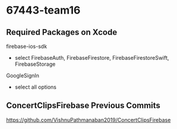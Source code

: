# 67443-team16

## Required Packages on Xcode
firebase-ios-sdk
- select FirebaseAuth, FirebaseFirestore, FirebaseFirestoreSwift, FirebaseStorage

GoogleSignIn
- select all options

## ConcertClipsFirebase Previous Commits
https://github.com/VishnuPathmanaban2019/ConcertClipsFirebase
